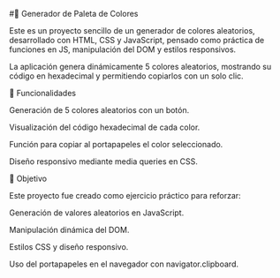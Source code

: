 #🎨 Generador de Paleta de Colores

Este es un proyecto sencillo de un generador de colores aleatorios, desarrollado con HTML, CSS y JavaScript, pensado como práctica de funciones en JS, manipulación del DOM y estilos responsivos.

La aplicación genera dinámicamente 5 colores aleatorios, mostrando su código en hexadecimal y permitiendo copiarlos con un solo clic.

🚀 Funcionalidades

Generación de 5 colores aleatorios con un botón.

Visualización del código hexadecimal de cada color.

Función para copiar al portapapeles el color seleccionado.

Diseño responsivo mediante media queries en CSS.

🎯 Objetivo

Este proyecto fue creado como ejercicio práctico para reforzar:

Generación de valores aleatorios en JavaScript.

Manipulación dinámica del DOM.

Estilos CSS y diseño responsivo.

Uso del portapapeles en el navegador con navigator.clipboard.
